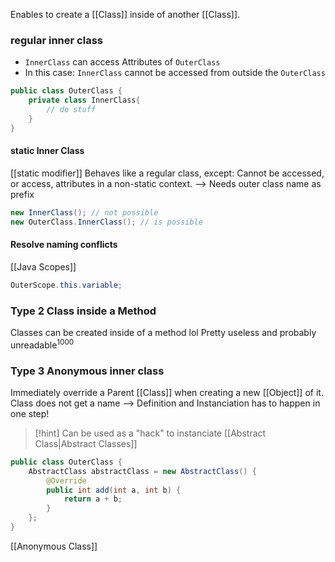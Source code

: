 Enables to create a [[Class]] inside of another [[Class]].

### regular inner class
- `InnerClass` can access Attributes of `OuterClass`
- In this case: `InnerClass` cannot be accessed from outside the `OuterClass` 
```java
public class OuterClass {
	private class InnerClass{
		// do stuff
	}
}
```

#### static Inner Class
[[static modifier]]
Behaves like a regular class, except:
Cannot be accessed, or access, attributes in a non-static context.
--> Needs outer class name as prefix

```java
new InnerClass(); // not possible
new OuterClass.InnerClass(); // is possible
```
#### Resolve naming conflicts
[[Java Scopes]]
```java
OuterScope.this.variable;
```

### Type 2 Class inside a Method
Classes can be created inside of a method lol
Pretty useless and probably unreadable$^{1000}$  


### Type 3 Anonymous inner class
Immediately override a Parent [[Class]] when creating a new [[Object]] of it.
Class does not get a name --> Definition and Instanciation has to happen in one step!
> [!hint] Can be used as a "hack" to instanciate [[Abstract Class|Abstract Classes]] 
```java
public class OuterClass {
	AbstractClass abstractClass = new AbstractClass() {
		@Override
		public int add(int a, int b) {
			return a + b;
		}
	};
}
```

[[Anonymous Class]]
